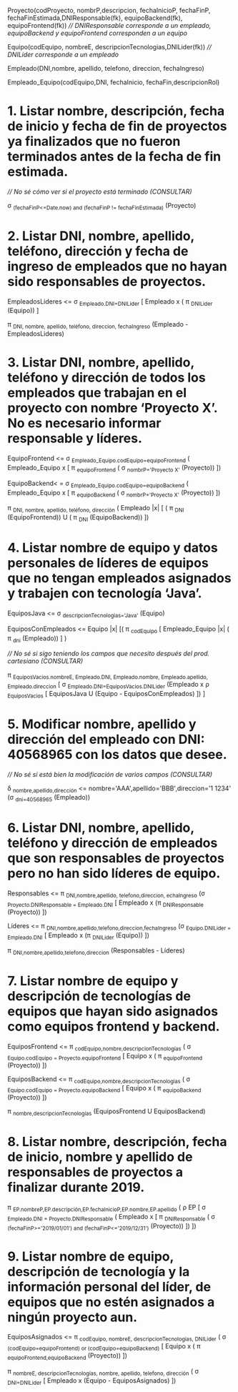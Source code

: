 Proyecto(codProyecto, nombrP,descripcion, fechaInicioP, fechaFinP,
fechaFinEstimada,DNIResponsable(fk), equipoBackend(fk), equipoFrontend(fk)) *// DNIResponsable corresponde a un empleado, equipoBackend y equipoFrontend corresponden a un equipo*

Equipo(codEquipo, nombreE, descripcionTecnologias,DNILider(fk)) *// DNILider corresponde a un empleado*

Empleado(DNI,nombre, apellido, telefono, direccion, fechaIngreso)

Empleado_Equipo(codEquipo,DNI, fechaInicio, fechaFin,descripcionRol)

# 1. Listar nombre, descripción, fecha de inicio y fecha de fin de proyectos ya finalizados que no fueron terminados antes de la fecha de fin estimada.

*// No sé cómo ver si el proyecto está terminado (CONSULTAR)*

σ <sub>(fechaFinP<=Date.now) and (fechaFinP != fechaFinEstimada)</sub> (Proyecto)

# 2. Listar DNI, nombre, apellido, teléfono, dirección y fecha de ingreso de empleados que no hayan sido responsables de proyectos.

EmpleadosLideres <= σ <sub>Empleado.DNI=DNILider</sub> [ Empleado x ( π <sub>DNILider</sub> (Equipo)) ]

π <sub>DNI, nombre, apellido, teléfono, direccion, fechaIngreso</sub> (Empleado - EmpleadosLideres)

# 3. Listar DNI, nombre, apellido, teléfono y dirección de todos los empleados que trabajan en el proyecto con nombre ‘Proyecto X’. No es necesario informar responsable y líderes.

EquipoFrontend <= σ <sub>Empleado_Equipo.codEquipo=equipoFrontend</sub> ( Empleado_Equipo x [ π <sub>equipoFrontend</sub> ( σ <sub>nombrP='Proyecto X'</sub> (Proyecto)) ])

EquipoBackend< = σ <sub>Empleado_Equipo.codEquipo=equipoBackend</sub> ( Empleado_Equipo x [ π <sub>equipoBackend</sub> ( σ <sub>nombrP='Proyecto X'</sub> (Proyecto)) ])

π <sub>DNI, nombre, apellido, teléfono, dirección</sub> ( Empleado |x| [ ( π <sub>DNI</sub> (EquipoFrontend)) U ( π <sub>DNI</sub> (EquipoBackend)) ])

# 4. Listar nombre de equipo y datos personales de líderes de equipos que no tengan empleados asignados y trabajen con tecnología ‘Java’.

EquiposJava <= σ <sub>descripcionTecnologias='Java'</sub> (Equipo)

EquiposConEmpleados <= Equipo |x| [( π <sub>codEquipo</sub> [ Empleado_Equipo |x| ( π <sub>dni</sub> (Empleado)) ] )

*// No sé si sigo teniendo los campos que necesito después del prod. cartesiano (CONSULTAR)*

π <sub>EquiposVacios.nombreE, Empleado.DNI, Empleado.nombre, Empleado.apellido, Empleado.direccion</sub> [ σ <sub>Empleado.DNI=EquiposVacios.DNILider</sub> (Empleado x ρ <sub>EquiposVacios</sub> [ EquiposJava U (Equipo - EquiposConEmpleados) ]) ]

# 5. Modificar nombre, apellido y dirección del empleado con DNI: 40568965 con los datos que desee.

*// No sé si está bien la modificación de varios campos (CONSULTAR)*

δ <sub>nombre,apellido,dirección</sub> <= nombre='AAA',apellido='BBB',direccion='1 1234' (σ <sub>dni=40568965</sub> (Empleado))

# 6. Listar DNI, nombre, apellido, teléfono y dirección de empleados que son responsables de proyectos pero no han sido líderes de equipo.

Responsables <= π <sub>DNI,nombre,apellido, telefono,direccion, echaIngreso</sub> (σ <sub>Proyecto.DNIResponsable = Empleado.DNI</sub> [ Empleado x (π <sub>DNIResponsable</sub> (Proyecto)) ])

Líderes <= π <sub>DNI,nombre,apellido,telefono,direccion,fechaIngreso</sub> (σ <sub>Equipo.DNILider = Empleado.DNI</sub> [ Empleado x (π <sub>DNILider</sub> (Equipo)) ])

π <sub>DNI,nombre,apellido,telefono,direccion</sub> (Responsables - Líderes)


# 7. Listar nombre de equipo y descripción de tecnologías de equipos que hayan sido asignados como equipos frontend y backend.

EquiposFrontend <= π <sub>codEquipo,nombre,descripcionTecnologías</sub> ( σ <sub>Equipo.codEquipo = Proyecto.equipoFrontend</sub> [ Equipo x ( π <sub>equipoFrontend</sub> (Proyecto)) ])

EquiposBackend <= π <sub>codEquipo,nombre,descripcionTecnologías</sub> ( σ <sub>Equipo.codEquipo = Proyecto.equipoBackend</sub> [ Equipo x ( π <sub>equipoBackend</sub> (Proyecto)) ])

π <sub>nombre,descripcionTecnologías</sub> (EquiposFrontend U EquiposBackend)

# 8. Listar nombre, descripción, fecha de inicio, nombre y apellido de responsables de proyectos a finalizar durante 2019.

π <sub>EP.nombreP,EP.descripción,EP.fechaInicioP,EP.nombre,EP.apellido</sub> ( ρ EP [ σ <sub>Empleado.DNI = Proyecto.DNIResponsable</sub> ( Empleado x [ π <sub>DNIResponsable</sub> ( σ <sub>(fechaFinP>='2019/01/01') and (fechaFinP<='2019/12/31')</sub> (Proyecto)) ]) ])

# 9. Listar nombre de equipo, descripción de tecnología y la información personal del líder, de equipos que no estén asignados a ningún proyecto aun.

EquiposAsignados <= π <sub>codEquipo, nombreE, descripcionTecnologias, DNILider</sub> ( σ <sub>(codEquipo=equipoFrontend) or (codEquipo=equipoBackend)</sub> [ Equipo x ( π <sub>equipoFrontend,equipoBackend</sub> (Proyecto)) ])

π <sub>nombreE, descripcionTecnologías, nombre, apellido, telefono, dirección</sub> ( σ <sub>DNI=DNILider</sub> [ Empleado x (Equipo - EquiposAsignados) ])